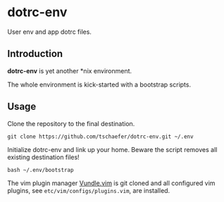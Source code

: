 # dotrc-env

User env and app dotrc files.

## Introduction

__dotrc-env__ is yet another \*nix environment.

The whole environment is kick-started with a bootstrap scripts.

## Usage

Clone the repository to the final destination.

```
git clone https://github.com/tschaefer/dotrc-env.git ~/.env
```

Initialize dotrc-env and link up your home.
Beware the script removes all existing destination files!

```
bash ~/.env/bootstrap
```

The vim plugin manager [Vundle.vim](https://github.com/VundleVim/Vundle.vim)
is git cloned and all configured vim plugins, see `etc/vim/configs/plugins.vim`,
are installed.
